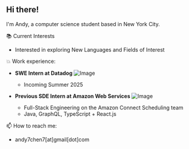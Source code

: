 ## Hi there!

I'm Andy, a computer science student based in New York City.

📚 Current Interests

  * Interested in exploring New Languages and Fields of Interest

💥 Work experience:

- **SWE Intern at Datadog**   ![Image](https://github.com/user-attachments/assets/6aa68617-233c-43b4-9b78-fced5eb4a6c4)
  
  * Incoming Summer 2025
    
- **Previous SDE Intern at Amazon Web Services**   ![Image](https://github.com/user-attachments/assets/8dedc44d-41b1-42a7-980b-d56509856c2f)
  * Full-Stack Engineering on the Amazon Connect Scheduling team
  * Java, GraphQL, TypeScript + React.js

📫 How to reach me:
  
  * andy7chen7[at]gmail[dot]com
